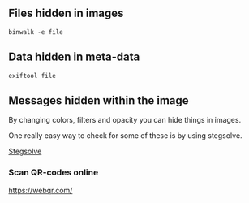 ## Files hidden in images



```
binwalk -e file
```



## Data hidden in meta-data



```
exiftool file
```



## Messages hidden within the image

By changing colors, filters and opacity you can hide things in images.

One really easy way to check for some of these is by using stegsolve.

[Stegsolve](http://www.caesum.com/handbook/Stegsolve.jar)



### Scan QR-codes online

https://webqr.com/

